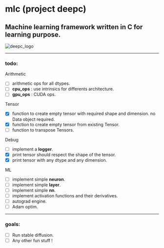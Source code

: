 # **mlc** (project deepc)
Machine learning framework written in C for learning purpose. 
---

![deepc_logo](https://github.com/DavidNJoiner/mlc/assets/69796012/d1d7daee-5789-4464-bcff-1b845a91ac27)

---
### todo:

Arithmetic

- [ ] arithmetic ops for all dtypes.
- [ ] **cpu_ops** : use intrinsics for differents architecture.
- [ ] **gpu_ops** : CUDA ops.

Tensor
- [x] function to create empty tensor with required shape and dimension. no Data object required.
- [x] function to create empty tensor from existing Tensor.
- [ ] function to transpose Tensors.

Debug

- [ ] implement a **logger**.
- [x] print tensor should respect the shape of the tensor.
- [x] print tensor with any dtype and any dimension.

ML

- [ ] implement simple **neuron**.
- [ ] implement simple **layer**.
- [ ] implement simple **nn**.
- [ ] implement activation functions and their derivatives.
- [ ] autograd engine.
- [ ] Adam optim.

---
### goals:

- [ ] Run stable diffusion.
- [ ] Any other fun stuff !
